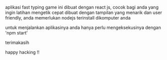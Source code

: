 aplikasi fast typing game ini dibuat dengan react js, cocok bagi anda yang ingin latihan mengetik cepat
dibuat dengan tampilan yang menarik dan user friendly, anda memerlukan nodejs terinstall dikomputer anda

untuk menjalankan aplikasinya anda hanya perlu mengeksekusinya dengan 'npm start'

terimakasih

happy hacking !!
